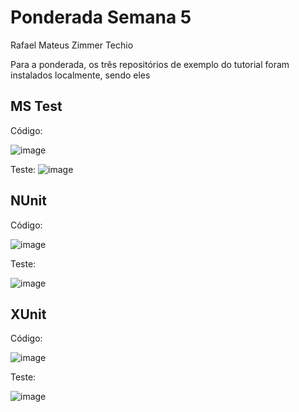 # Ponderada Semana 5

Rafael Mateus Zimmer Techio


Para a ponderada, os três repositórios de exemplo do tutorial foram instalados localmente, sendo eles

## MS Test
Código:

![image](https://github.com/user-attachments/assets/774c4d20-5743-4601-98f0-00584b0ebfcc)

Teste:
![image](https://github.com/user-attachments/assets/7ab36187-7699-4722-b560-9bf8dca6bfd0)


## NUnit

Código:

![image](https://github.com/user-attachments/assets/c3cc1485-c9c3-4137-9770-3457c509d079)

Teste: 

![image](https://github.com/user-attachments/assets/2fa2f6e9-dfa0-48eb-8d2a-a3ace255d334)


## XUnit

Código:

![image](https://github.com/user-attachments/assets/6c6a68fe-e90b-434b-b814-3d67df9539d9)

Teste:

![image](https://github.com/user-attachments/assets/cdb314ad-6ad4-411b-9baa-7119c0b155ee)

